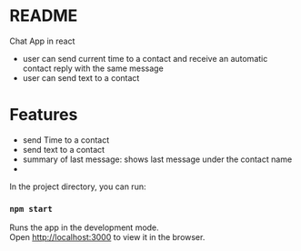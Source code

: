 # README

Chat App in react 
  - user can send current time to a contact and receive an automatic contact reply with the same message
  - user can send text to a contact

# Features

  - send Time to a contact
  - send text to a contact
  - summary of last message: shows last message under the contact name 
  - 




In the project directory, you can run:

### `npm start`

Runs the app in the development mode.\
Open [http://localhost:3000](http://localhost:3000) to view it in the browser.



